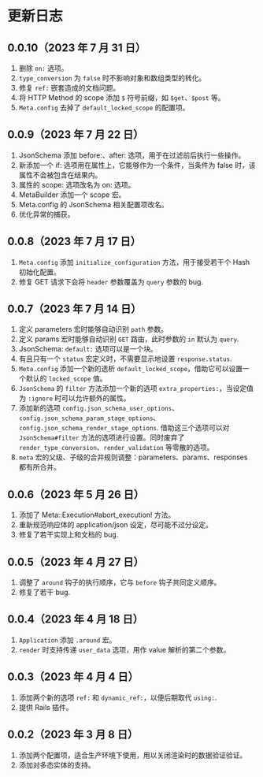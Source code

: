# 更新日志

## 0.0.10（2023 年 7 月 31 日）

1. 删除 `on:` 选项。
2. `type_conversion` 为 `false` 时不影响对象和数组类型的转化。
3. 修复 `ref:` 嵌套造成的文档问题。
4. 将 HTTP Method 的 scope 添加 `$` 符号前缀，如 `$get`、`$post` 等。
5. `Meta.config` 去掉了 `default_locked_scope` 的配置项。

## 0.0.9（2023 年 7 月 22 日）

1. JsonSchema 添加 before:、after: 选项，用于在过滤前后执行一些操作。
2. 新添加一个 if: 选项用在属性上，它能够作为一个条件，当条件为 false 时，该属性不会被包含在结果内。
3. 属性的 scope: 选项改名为 on: 选项。
4. MetaBuilder 添加一个 scope 宏。
5. Meta.config 的 JsonSchema 相关配置项改名。
6. 优化异常的捕获。

## 0.0.8（2023 年 7 月 17 日）

1. `Meta.config` 添加 `initialize_configuration` 方法，用于接受若干个 Hash 初始化配置。
2. 修复 GET 请求下会将 `header` 参数覆盖为 `query` 参数的 bug.

## 0.0.7（2023 年 7 月 14 日）

1. 定义 parameters 宏时能够自动识别 `path` 参数。
2. 定义 params 宏时能够自动识别 `GET` 路由，此时参数的 `in` 默认为 `query`.
3. JsonSchema: `default:` 选项可以是一个块。
4. 有且只有一个 `status` 宏定义时，不需要显示地设置 `response.status`.
5. `Meta.config` 添加一个新的选析 `default_locked_scope`，借助它可以设置一个默认的 `locked_scope` 值。
6. `JsonSchema` 的 `filter` 方法添加一个新的选项 `extra_properties:`，当设定值为 `:ignore` 时可以允许额外的属性。
7. 添加新的选项 `config.json_schema_user_options`、`config.json_schema_param_stage_options`、`config.json_schema_render_stage_options`. 借助这三个选项可以对 `JsonSchema#filter` 方法的选项进行设置。同时废弃了 `render_type_conversion`、`render_validation` 等零散的选项。
8. `meta` 宏的父级、子级的合并规则调整：parameters、params、responses 都有所合并。

## 0.0.6（2023 年 5 月 26 日）

1. 添加了 Meta::Execution#abort_execution! 方法。
2. 重新规范响应体的 application/json 设定，尽可能不过分设定。
3. 修复了若干实现上和文档的 bug.

## 0.0.5（2023 年 4 月 27 日）

1. 调整了 `around` 钩子的执行顺序，它与 `before` 钩子共同定义顺序。
2. 修复了若干 bug.

## 0.0.4（2023 年 4 月 18 日）

1. `Application` 添加 `.around` 宏。
2. `render` 时支持传递 `user_data` 选项，用作 value 解析的第二个参数。

## 0.0.3（2023 年 4 月 4 日）

1. 添加两个新的选项 `ref:` 和 `dynamic_ref:`，以便后期取代 `using:`.
2. 提供 Rails 插件。

## 0.0.2（2023 年 3 月 8 日）

1. 添加两个配置项，适合生产环境下使用，用以关闭渲染时的数据验证验证。
2. 添加对多态实体的支持。
